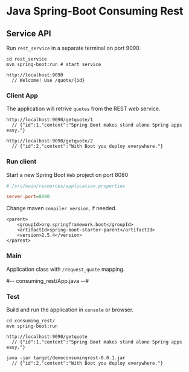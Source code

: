 # Java Spring-Boot Consuming Rest

## Service API

Run `rest_service` in a separate terminal on port 9090.

~~~
cd rest_service
mvn spring-boot:run # start service

http://localhost:9090
  // Welcome! Use /quote/{id}
~~~

### Client App

The application will retrive `quotes` from the REST web service.

~~~
http://localhost:9090/getquote/1
  // {"id":1,"content":"Spring Boot makes stand alone Spring apps easy."}

http://localhost:9090/getquote/2
  // {"id":2,"content":"With Boot you deploy everywhere."}
~~~

### Run client

Start a new Spring Boot `Web` project on port 8080

~~~ini
# /src/main/resources/application.properties

server.port=8080
~~~

Change maven `compiler version`, if needed.

~~~
<parent>
    <groupId>org.springframework.boot</groupId>
    <artifactId>spring-boot-starter-parent</artifactId>
    <version>2.5.4</version>
</parent>
~~~

### Main

Application class with `/request_quote` mapping.

#-- consuming_rest/App.java --#


### Test

Build and run the application in `console` or browser.

~~~
cd consuming_rest/
mvn spring-boot:run

http://localhost:9090/getquote
  // {"id":1,"content":"Spring Boot makes stand alone Spring apps easy."}

java -jar target/democonsumingrest-0.0.1.jar 
  // {"id":2,"content":"With Boot you deploy everywhere."}
~~~
